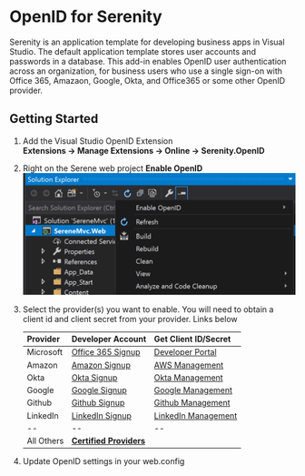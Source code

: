 # OpenID for Serenity
Serenity is an application template for developing business apps in Visual Studio. 
The default application template stores user accounts and passwords in a database. 
This add-in enables OpenID user authentication across an organization, for 
business users who use a single sign-on with Office 365, Amazaon, Google, Okta, 
and Office365 or some other OpenID provider.

## Getting Started
 
1. Add the Visual Studio OpenID Extension  
__Extensions -> Manage Extensions -> Online -> Serenity.OpenID__

2. Right on the Serene web project __Enable OpenID__
  ![Enable OpenID](./Documentation/enable-openid-menu.png)

3. Select the provider(s) you want to enable. You will need to obtain a client id and client secret from your provider. Links below
   
    | Provider |  Developer Account | Get Client ID/Secret 
    |--|--|--|
    | Microsoft | [Office 365 Signup] | [Developer Portal]
    | Amazon | [Amazon Signup] | [AWS Management]
    | Okta | [Okta Signup] | [Okta Management]
    | Google | [Google Signup] | [Google Management]
    | Github | [Github Signup]  | [Github Management]
    | LinkedIn | [LinkedIn Signup] | [LinkedIn Management]
    |--|--|--|
    | All Others  | __[Certified Providers]__||

4.  Update OpenID settings in your web.config




[Github Signup]:https://console.developers.google.com/apis/credentials/oauthclien
[Github Management]:https://console.developers.google.com/apis/credentials/oauthclien

[LinkedIn Signup]:https://console.developers.google.com/apis/credentials/oauthclien
[LinkedIn Management]:https://console.developers.google.com/apis/credentials/oauthclien

[Google Signup]:https://console.developers.google.com/apis/credentials/oauthclien
[Google Management]:https://console.developers.google.com/apis/credentials/oauthclien
[Visual Studio Market Place]: https://marketplace.visualstudio.com/_apis/public/gallery/publishers/VolkanCeylan/vsextensions/SereneSerenityApplicationTemplate/3.9.6.1/vspackage
[Okta Signup]: https://developer.okta.com/signup/
[Okta Management]: https://www.oktapreview.com/
[Office 365 Signup]: https://azure.microsoft.com/en-us/free/
[Developer Portal]:https://portal.azure.com/#blade/Microsoft_AAD_RegisteredApps/ApplicationsListBlade
[Apple Developer]: https://developer.apple.com/programs/
[Certified Providers]:https://openid.net/certification/
[Amazon Signup]: https://azure.microsoft.com/en-us/free/
[AWS Management]:https://portal.azure.com/#blade/Microsoft_AAD_RegisteredApps/ApplicationsListBlade